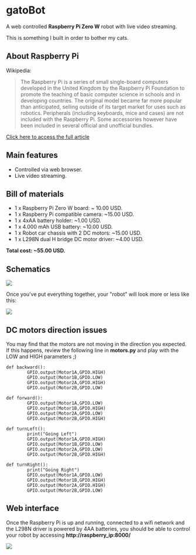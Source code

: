 # gatoBot

A web controlled **Raspberry Pi Zero W** robot with live video streaming.

This is something I built in order to bother my cats.

## About Raspberry Pi
Wikipedia:

> The Raspberry Pi is a series of small single-board computers developed in the United Kingdom by the Raspberry Pi Foundation to promote the teaching of basic computer science in schools and in developing countries. The original model became far more popular than anticipated, selling outside of its target market for uses such as robotics. Peripherals (including keyboards, mice and cases) are not included with the Raspberry Pi. Some accessories however have been included in several official and unofficial bundles.

[Click here to access the full article](https://en.wikipedia.org/wiki/Raspberry_Pi)

## Main features
- Controlled via web browser.
- Live video streaming.

## Bill of materials
- 1 x Raspberry Pi Zero W board: ~ 10.00 USD.
- 1 x Raspberry Pi compatible camera: ~15.00 USD.
- 1 x 4xAA battery holder: ~1.00 USD.
- 1 x 4.000 mAh USB battery: ~10.00 USD.
- 1 x Robot car chassis with 2 DC motors: ~15.00 USD.
- 1 x L298N dual H bridge DC motor driver: ~4.00 USD.

**Total cost: ~55.00 USD.**

## Schematics

![](https://user-images.githubusercontent.com/22028245/32573518-9223687e-c4ce-11e7-89dd-16900c512cdd.png)

Once you've put everything together, your "robot" will look more or less like this:

![](https://user-images.githubusercontent.com/22028245/32569737-413927ca-c4c2-11e7-825d-7e06fe739141.jpg)

## DC motors direction issues

You may find that the motors are not moving in the direction you expected. If this happens, review the following line in **motors.py** and play with the LOW and HIGH parameters ;)

	def backward():
	        GPIO.output(Motor1A,GPIO.HIGH)
	        GPIO.output(Motor1B,GPIO.LOW)
	        GPIO.output(Motor2A,GPIO.HIGH)
	        GPIO.output(Motor2B,GPIO.LOW)
	
	def forward():
	        GPIO.output(Motor1A,GPIO.LOW)
	        GPIO.output(Motor1B,GPIO.HIGH)
	        GPIO.output(Motor2A,GPIO.LOW)
	        GPIO.output(Motor2B,GPIO.HIGH)
	
	def turnLeft():
	        print("Going Left")
	        GPIO.output(Motor1A,GPIO.HIGH)
	        GPIO.output(Motor1B,GPIO.LOW)
	        GPIO.output(Motor2A,GPIO.LOW)
	        GPIO.output(Motor2B,GPIO.HIGH)
	
	def turnRight():
	        print("Going Right")
	        GPIO.output(Motor1A,GPIO.LOW)
	        GPIO.output(Motor1B,GPIO.HIGH)
	        GPIO.output(Motor2A,GPIO.HIGH)
	        GPIO.output(Motor2B,GPIO.LOW)


## Web interface

Once the Raspberry Pi is up and running, connected to a wifi network and the L298N driver is powered by 4AA batteries, you should be able to control your robot by accessing **http://raspberry_ip:8000/**

![](https://user-images.githubusercontent.com/22028245/32572842-356be6bc-c4cc-11e7-9793-c094f5052fff.jpg)
